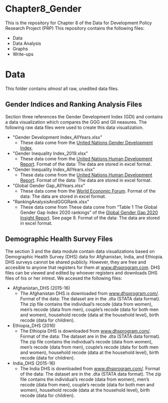 # Chapter8_Gender
This is the repository for Chapter 8 of the Data for Development Policy Research Project (PRP) 
This repository contains the following files:
  * Data
  * Data Analysis
  * Graphs
  * Write-ups
  
 # Data
 This folder contains *almost* all raw, unedited data files. 
 
 ## Gender Indices and Ranking Analysis Files
 Section three references the Gender Development Index (GDI) and contains a data visualization which compares the GGG and GII neasures. The following raw data files were used to create this data visualization.
  * "Gender Development Index_AllYears.xlsx"
    * These data come from the [United Nations Gender Development Index](http://hdr.undp.org/en/content/gender-development-index-gdi).
  * "Gender Inequality Index_2019.xlsx"
    * These data come from the [United Nations Human Development Report](http://hdr.undp.org/en/content/gender-inequality-index-gii). Format of the data: The data are stored in excel format.
  * "Gender Inequality Index_AllYears.xlsx"
    * These data come from the [United Nations Human Development Report](http://hdr.undp.org/en/content/gender-inequality-index-gii). Format of the data: The data are stored in excel format. 
  * "Global Gender Gap_AllYears.xlsx"
    * These data come from the [World Economic Forum](https://www.weforum.org/reports/global-gender-gap-report-2021). Format of the data: The data are stored in excel format.
  * "RankingAnalysisAndGGGRank.xlsx"
    * These data come from These data come from “Table 1 The Global Gender Gap Index 2020 rankings” of the [Global Gender Gap 2020 Insight Report](http://www3.weforum.org/docs/WEF_GGGR_2021.pdf). See page 9. Format of the data: The data are stored in excel format.

## Demographic Health Survey Files
The section 3 and the data module contain data visualizations based on Demographic Health Survey (DHS) data for Afghanistan, India, and Ethiopia. DHS surveys cannot be shared publicly. However, they are free and accesible to anyone that registers for them at www.dhsprogram.com. DHS files can be viewed and edited by whoever registers and downloads DHS files of his or her intrest. We accesed the following files:
  * Afghanistan_DHS (2015-16)
    * The Afghanistan DHS is downloaded from www.dhsprogram.com/. Format of the data: The dataset are in the .dta (STATA data format). The zip file contains the individual’s recode (data from women), men’s recode (data from men), couple’s recode (data for both men and women), household recode (data at the household level), birth recode (data for children).
  * Ethiopia_DHS (2016)
    * The Ethiopia DHS is downloaded from www.dhsprogram.com/. Format of the data: The dataset are in the .dta (STATA data format). The zip file contains the individual’s recode (data from women), men’s recode (data from men), couple’s recode (data for both men and women), household recode (data at the household level), birth recode (data for children).
  * India_DHS (2015-16) 
    * The India DHS is downloaded from www.dhsprogram.com/. Format of the data: The dataset are in the .dta (STATA data format). The zip file contains the individual’s recode (data from women), men’s recode (data from men), couple’s recode (data for both men and women), household recode (data at the household level), birth recode (data for children).
